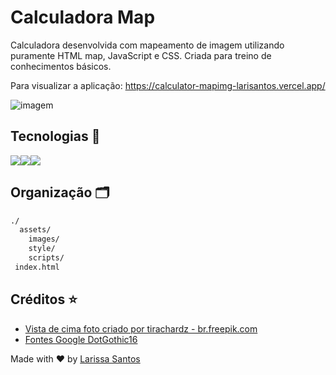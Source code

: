 # Calculadora Map

Calculadora desenvolvida com mapeamento de imagem utilizando puramente HTML map, JavaScript e CSS. Criada para treino de conhecimentos básicos.

Para visualizar a aplicação: https://calculator-mapimg-larisantos.vercel.app/

![imagem](https://github.com/LariMoro20/Calculadora/blob/main/screenshot.png)

## Tecnologias 🚀

<div style="display:flex">
  <img src="https://img.shields.io/badge/HTML5-E34F26?style=for-the-badge&logo=html5&logoColor=white" />
  <img src="https://img.shields.io/badge/CSS3-1572B6?style=for-the-badge&logo=css3&logoColor=white" />
  <img src="https://img.shields.io/badge/JavaScript-F7DF1E?style=for-the-badge&logo=javascript&logoColor=black" />
</div>

## Organização :card_index_dividers:

```bash
./
  assets/
    images/
    style/
    scripts/
 index.html

```

## Créditos :star:

- [Vista de cima foto criado por tirachardz - br.freepik.com](https://br.freepik.com/fotos-vetores-gratis/vista-de-cima)
- [Fontes Google DotGothic16](https://fonts.google.com/specimen/DotGothic16)

Made with :heart: by [Larissa Santos](https://larissa-santos.vercel.app/)
